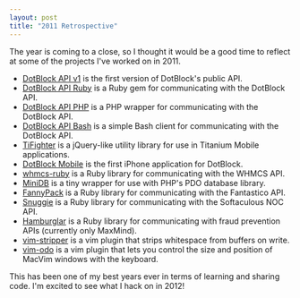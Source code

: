 ```yaml
---
layout: post
title: "2011 Retrospective"
---
```


The year is coming to a close, so I thought it would be a good time to reflect
at some of the projects I've worked on in 2011.

* [DotBlock API v1](http://api.dotblock.com/) is the first version of
  DotBlock's public API.
* [DotBlock API Ruby](https://github.com/dotblock/dotblock-api-ruby) is a Ruby
  gem for communicating with the DotBlock API.
* [DotBlock API PHP](https://github.com/dotblock/dotblock-api-php) is a PHP
  wrapper for communicating with the DotBlock API.
* [DotBlock API Bash](https://github.com/dotblock/dotblock-api-bash) is a 
  simple Bash client for communicating with the DotBlock API.
* [TiFighter](https://github.com/itspriddle/ti-fighter) is a jQuery-like
  utility library for use in Titanium Mobile applications.
* [DotBlock Mobile](http://itunes.apple.com/us/app/dotblock/id431780863?mt=8) 
  is the first iPhone application for DotBlock.
* [whmcs-ruby](https://github.com/dotblock/whmcs-ruby) is a Ruby library for
  communicating with the WHMCS API.
* [MiniDB](https://github.com/itspriddle/minidb) is a tiny wrapper for use 
  with PHP's PDO database library.
* [FannyPack](https://github.com/site5/fanny_pack) is a Ruby library for 
  communicating with the Fantastico API.
* [Snuggie](https://github.com/site5/snuggie) is a Ruby library for
  communicating with the Softaculous NOC API.
* [Hamburglar](https://github.com/site5/hamburglar) is a Ruby library for
  communicating with fraud prevention APIs (currently only MaxMind).
* [vim-stripper](https://github.com/itspriddle/vim-stripper) is a vim plugin
  that strips whitespace from buffers on write.
* [vim-odo](https://github.com/itspriddle/vim-odo) is a vim plugin that lets
  you control the size and position of MacVim windows with the keyboard.

This has been one of my best years ever in terms of learning and sharing code.
I'm excited to see what I hack on in 2012!
